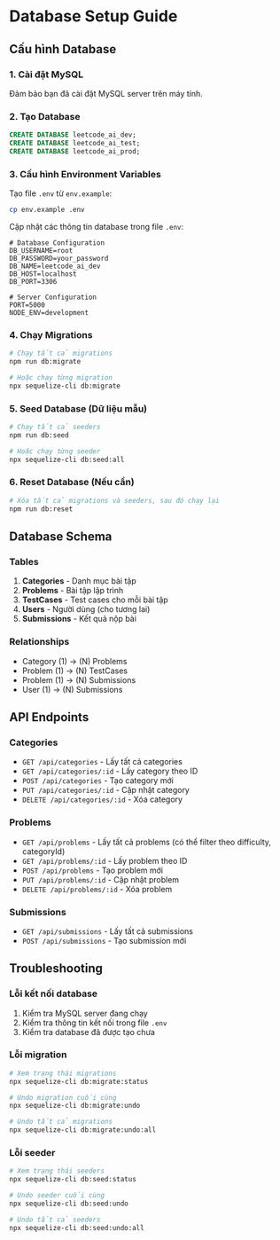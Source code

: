 # Database Setup Guide

## Cấu hình Database

### 1. Cài đặt MySQL
Đảm bảo bạn đã cài đặt MySQL server trên máy tính.

### 2. Tạo Database
```sql
CREATE DATABASE leetcode_ai_dev;
CREATE DATABASE leetcode_ai_test;
CREATE DATABASE leetcode_ai_prod;
```

### 3. Cấu hình Environment Variables
Tạo file `.env` từ `env.example`:
```bash
cp env.example .env
```

Cập nhật các thông tin database trong file `.env`:
```env
# Database Configuration
DB_USERNAME=root
DB_PASSWORD=your_password
DB_NAME=leetcode_ai_dev
DB_HOST=localhost
DB_PORT=3306

# Server Configuration
PORT=5000
NODE_ENV=development
```

### 4. Chạy Migrations
```bash
# Chạy tất cả migrations
npm run db:migrate

# Hoặc chạy từng migration
npx sequelize-cli db:migrate
```

### 5. Seed Database (Dữ liệu mẫu)
```bash
# Chạy tất cả seeders
npm run db:seed

# Hoặc chạy từng seeder
npx sequelize-cli db:seed:all
```

### 6. Reset Database (Nếu cần)
```bash
# Xóa tất cả migrations và seeders, sau đó chạy lại
npm run db:reset
```

## Database Schema

### Tables
1. **Categories** - Danh mục bài tập
2. **Problems** - Bài tập lập trình
3. **TestCases** - Test cases cho mỗi bài tập
4. **Users** - Người dùng (cho tương lai)
5. **Submissions** - Kết quả nộp bài

### Relationships
- Category (1) -> (N) Problems
- Problem (1) -> (N) TestCases
- Problem (1) -> (N) Submissions
- User (1) -> (N) Submissions

## API Endpoints

### Categories
- `GET /api/categories` - Lấy tất cả categories
- `GET /api/categories/:id` - Lấy category theo ID
- `POST /api/categories` - Tạo category mới
- `PUT /api/categories/:id` - Cập nhật category
- `DELETE /api/categories/:id` - Xóa category

### Problems
- `GET /api/problems` - Lấy tất cả problems (có thể filter theo difficulty, categoryId)
- `GET /api/problems/:id` - Lấy problem theo ID
- `POST /api/problems` - Tạo problem mới
- `PUT /api/problems/:id` - Cập nhật problem
- `DELETE /api/problems/:id` - Xóa problem

### Submissions
- `GET /api/submissions` - Lấy tất cả submissions
- `POST /api/submissions` - Tạo submission mới

## Troubleshooting

### Lỗi kết nối database
1. Kiểm tra MySQL server đang chạy
2. Kiểm tra thông tin kết nối trong file `.env`
3. Kiểm tra database đã được tạo chưa

### Lỗi migration
```bash
# Xem trạng thái migrations
npx sequelize-cli db:migrate:status

# Undo migration cuối cùng
npx sequelize-cli db:migrate:undo

# Undo tất cả migrations
npx sequelize-cli db:migrate:undo:all
```

### Lỗi seeder
```bash
# Xem trạng thái seeders
npx sequelize-cli db:seed:status

# Undo seeder cuối cùng
npx sequelize-cli db:seed:undo

# Undo tất cả seeders
npx sequelize-cli db:seed:undo:all
```

